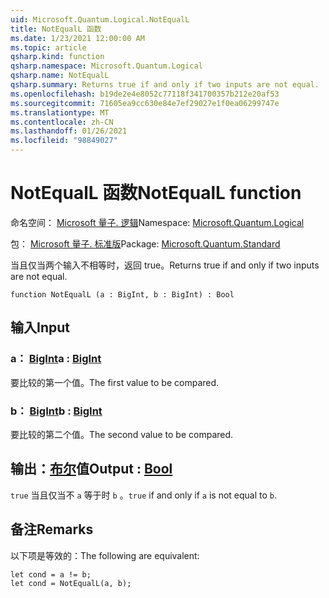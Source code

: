 ```yaml
---
uid: Microsoft.Quantum.Logical.NotEqualL
title: NotEqualL 函数
ms.date: 1/23/2021 12:00:00 AM
ms.topic: article
qsharp.kind: function
qsharp.namespace: Microsoft.Quantum.Logical
qsharp.name: NotEqualL
qsharp.summary: Returns true if and only if two inputs are not equal.
ms.openlocfilehash: b19de2e4e8052c77118f341700357b212e20af53
ms.sourcegitcommit: 71605ea9cc630e84e7ef29027e1f0ea06299747e
ms.translationtype: MT
ms.contentlocale: zh-CN
ms.lasthandoff: 01/26/2021
ms.locfileid: "98849027"
---
```

# <a name="notequall-function"></a><span data-ttu-id="6ebe7-102">NotEqualL 函数</span><span class="sxs-lookup"><span data-stu-id="6ebe7-102">NotEqualL function</span></span>

<span data-ttu-id="6ebe7-103">命名空间： [Microsoft 量子. 逻辑](xref:Microsoft.Quantum.Logical)</span><span class="sxs-lookup"><span data-stu-id="6ebe7-103">Namespace: [Microsoft.Quantum.Logical](xref:Microsoft.Quantum.Logical)</span></span>

<span data-ttu-id="6ebe7-104">包： [Microsoft 量子. 标准版](https://nuget.org/packages/Microsoft.Quantum.Standard)</span><span class="sxs-lookup"><span data-stu-id="6ebe7-104">Package: [Microsoft.Quantum.Standard](https://nuget.org/packages/Microsoft.Quantum.Standard)</span></span>


<span data-ttu-id="6ebe7-105">当且仅当两个输入不相等时，返回 true。</span><span class="sxs-lookup"><span data-stu-id="6ebe7-105">Returns true if and only if two inputs are not equal.</span></span>

```qsharp
function NotEqualL (a : BigInt, b : BigInt) : Bool
```


## <a name="input"></a><span data-ttu-id="6ebe7-106">输入</span><span class="sxs-lookup"><span data-stu-id="6ebe7-106">Input</span></span>

### <a name="a--bigint"></a><span data-ttu-id="6ebe7-107">a： [BigInt](xref:microsoft.quantum.lang-ref.bigint)</span><span class="sxs-lookup"><span data-stu-id="6ebe7-107">a : [BigInt](xref:microsoft.quantum.lang-ref.bigint)</span></span>

<span data-ttu-id="6ebe7-108">要比较的第一个值。</span><span class="sxs-lookup"><span data-stu-id="6ebe7-108">The first value to be compared.</span></span>


### <a name="b--bigint"></a><span data-ttu-id="6ebe7-109">b： [BigInt](xref:microsoft.quantum.lang-ref.bigint)</span><span class="sxs-lookup"><span data-stu-id="6ebe7-109">b : [BigInt](xref:microsoft.quantum.lang-ref.bigint)</span></span>

<span data-ttu-id="6ebe7-110">要比较的第二个值。</span><span class="sxs-lookup"><span data-stu-id="6ebe7-110">The second value to be compared.</span></span>



## <a name="output--bool"></a><span data-ttu-id="6ebe7-111">输出：[布尔](xref:microsoft.quantum.lang-ref.bool)值</span><span class="sxs-lookup"><span data-stu-id="6ebe7-111">Output : [Bool](xref:microsoft.quantum.lang-ref.bool)</span></span>

<span data-ttu-id="6ebe7-112">`true` 当且仅当不 `a` 等于时 `b` 。</span><span class="sxs-lookup"><span data-stu-id="6ebe7-112">`true` if and only if `a` is not equal to `b`.</span></span>

## <a name="remarks"></a><span data-ttu-id="6ebe7-113">备注</span><span class="sxs-lookup"><span data-stu-id="6ebe7-113">Remarks</span></span>

<span data-ttu-id="6ebe7-114">以下项是等效的：</span><span class="sxs-lookup"><span data-stu-id="6ebe7-114">The following are equivalent:</span></span>

```qsharp
let cond = a != b;
let cond = NotEqualL(a, b);
```